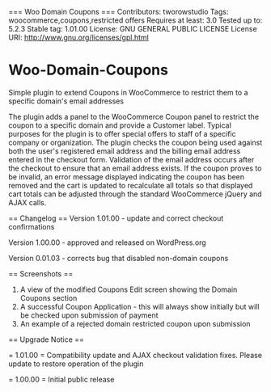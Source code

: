 === Woo Domain Coupons ===
Contributors: tworowstudio
Tags: woocommerce,coupons,restricted offers
Requires at least: 3.0
Tested up to: 5.2.3
Stable tag: 1.01.00
License: GNU GENERAL PUBLIC LICENSE
License URI: http://www.gnu.org/licenses/gpl.html


# Woo-Domain-Coupons
Simple plugin to extend Coupons in WooCommerce to restrict them to a specific domain's email addresses


The plugin adds a panel to the WooCommerce Coupon panel to restrict the coupon to a specific domain and provide a Customer label.
Typical purposes for the plugin is to offer special offers to staff of a specific company or organization. The plugin checks the
coupon being used against both the user's registered email address and the billing email address entered in the checkout form.
Validation of the email address occurs after the checkout to ensure that an email address exists. If the coupon proves to be invalid,
an error message displayed indicating the coupon has been removed and the cart is updated to recalculate all totals so that displayed
cart totals can be adjusted through the standard WooCommerce jQuery and AJAX calls.

== Changelog ==
Version 1.01.00 - update and correct checkout confirmations

Version 1.00.00 - approved and released on WordPress.org

Version 0.01.03 - corrects bug that disabled non-domain coupons

== Screenshots ==

1. A view of the modified Coupons Edit screen showing the Domain Coupons section
2. A successful Coupon Application - this will always show initially but will be checked upon submission of payment
3. An example of a rejected domain restricted coupon upon submission

== Upgrade Notice ==

= 1.01.00 =
Compatibility update and AJAX checkout validation fixes. Please update to restore operation of the plugin

= 1.00.00 =
Initial public release
